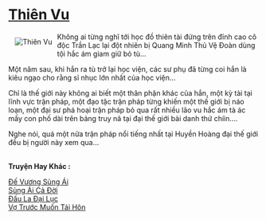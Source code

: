 <a href="https://utruyen.com/thien-vu/8151/" title="Thiên Vu"><h1>Thiên Vu</h1></a><div style="display:table"><img align="right" style="float: left; padding: 10px;" src="https://utruyen.com/images/story/200x260/thien-vu.jpg" alt="Thiên Vu">Không ai từng nghĩ tới học đồ thiên tài đứng trên đỉnh cao cô độc Trần Lạc lại đột nhiên bị Quang Minh Thủ Vệ Đoàn dùng tội hắc ám giam giữ bỏ tù...<p></p>Một năm sau, khi hắn ra tù trở lại học viện, các sư phụ đã từng coi hắn là kiêu ngạo cho rằng sỉ nhục lớn nhất của học viện...<p></p>Chỉ là thế giới này không ai biết một thân phận khác của hắn, một kỳ tài tại lĩnh vực trận pháp, một đạo tặc trận pháp từng khiến một thế giới bị náo loạn, một đại sư phá hoại trận pháp bỏ qua rất nhiều lão vu hắc ám tà ác mấy con phố dài trên bảng truy nã tại đại thế giới bài danh thứ chíin….<p></p>Nghe nói, quá một nửa trận pháp nổi tiếng nhất tại Huyền Hoàng đại thế giới đều bị người này xem qua...</div><p><br><b>Truyện Hay Khác :</b></p><a href="https://utruyen.com/de-vuong-sung-ai/19180/" alt="Đế Vương Sủng Ái">Đế Vương Sủng Ái</a><br/><a href="https://github.com/quanluxury/ngontinhhot/tree/master/truyenhay/19109/" alt="Sủng Ái Cả Đời">Sủng Ái Cả Đời</a><br/><a href="https://truyenhot2020.wordpress.com/2019/12/11/dau-la-dai-luc/" alt="Đấu La Đại Lục">Đấu La Đại Lục</a><br/><a href="https://github.com/quanluxury/ngontinhhot/tree/master/truyenhay/17421/" alt="Vợ Trước Muốn Tái Hôn">Vợ Trước Muốn Tái Hôn</a><br/>